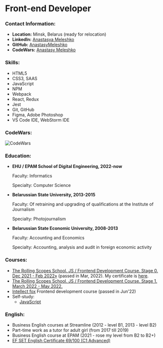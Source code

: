 # Front-end Developer

### Contact Information:

* **Location:** Minsk, Belarus (ready for relocation)
* **LinkedIn:** [Anastasya Meleshko](https://www.linkedin.com/in/anastasya-meleshko-6104a8191/)
* **GitHub:** [AnastasyMeleshko](https://github.com/AnastasyMeleshko)
* **CodeWars:** [Anastasy Meleshko](https://www.codewars.com/users/AnastasyMeleshko)

### Skills:

* HTML5
* CSS3, SAAS
* JavaScript
* NPM
* Webpack 
* React, Redux 
* Jest
* Git, GitHub
* Figma, Adobe Photoshop
* VS Code IDE, WebStorm IDE

### CodeWars:

![CodeWars](https://www.codewars.com/users/AnastasyMeleshko/badges/large)

### Education:

* **EHU / EPAM School of Digital Engineering, 2022-now**

    Faculty: Informatics
    
    Specialty: Computer Science

* **Belarussian State University, 2013-2015**

    Faculty: Of retraining and upgrading of
    qualifications at the Institute of Journalism

    Specialty: Photojournalism


* **Belarussian State Economic University, 2008-2013**

  Faculty: Accounting and Economics

  Specialty: Accounting, analysis and audit
  in foreign economic activity

### Courses:

* [The Rolling Scopes School. JS / Frontend Development Course. Stage 0. Dec 2021 - Feb 2022»](https://rs.school/js-stage0/) (passed in Mar, 2022). My certificate is [here](https://app.rs.school/certificate/e1n49i77).
* [The Rolling Scopes School. JS / Frontend Development Course. Stage 1. March 2022 - May 2022.](https://rs.school/js/)
* [Intellect fox](https://intellectfox.by) Frontend development course (passed in Jun'22)
* Self-study:
  * [JavaScript](https://learn.javascript.ru/)

### English:

* Business English courses at Streamline (2012 - level B1, 2013 - level B2)
* Part-time work as a tutor for adult girl (from 2017 till 2019)
* Business English course at EPAM (2021 - rose my level from B2 to B2+)
* [EF SET English Certificate 69/100 (C1 Advanced)](https://www.efset.org/cert/AJ9EZd)


